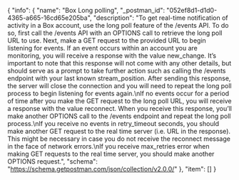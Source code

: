 {
  "info": {
    "name": "Box Long polling",
    "_postman_id": "052ef8d1-d1d0-4365-a665-16cd65e205ba",
    "description": "To get real-time notification of activity in a Box account, use the long poll feature of the /events API. To do so, first call the /events API with an OPTIONS call to retrieve the long poll URL to use. Next, make a GET request to the provided URL to begin listening for events. If an event occurs within an account you are monitoring, you will receive a response with the value new_change. It’s important to note that this response will not come with any other details, but should serve as a prompt to take further action such as calling the /events endpoint with your last known stream_position. After sending this response, the server will close the connection and you will need to repeat the long poll process to begin listening for events again.\nIf no events occur for a period of time after you make the GET request to the long poll URL, you will receive a response with the value reconnect. When you receive this response, you’ll make another OPTIONS call to the /events endpoint and repeat the long poll process.\nIf you receive no events in retry_timeout seconds, you should make another GET request to the real time server (i.e. URL in the response). This might be necessary in case you do not receive the reconnect message in the face of network errors.\nIf you receive max_retries error when making GET requests to the real time server, you should make another OPTIONS request.",
    "schema": "https://schema.getpostman.com/json/collection/v2.0.0/"
  },
  "item": []
}